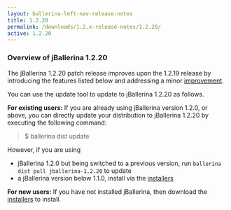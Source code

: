 ```yaml
---
layout: ballerina-left-nav-release-notes
title: 1.2.20
permalink: /downloads/1.2.x-release-notes/1.2.20/
active: 1.2.20
---
```


### Overview of jBallerina 1.2.20
The jBallerina 1.2.20 patch release improves upon the 1.2.19 release by introducing the features listed below and addressing a minor [improvement](https://github.com/ballerina-platform/ballerina-lang/pull/33232/).

You can use the update tool to update to jBallerina 1.2.20 as follows.

**For existing users:**
If you are already using jBallerina version 1.2.0, or above, you can directly update your distribution to jBallerina 1.2.20 by executing the following command:

> $ ballerina dist update

However, if you are using

- jBallerina 1.2.0 but being switched to a previous version, run `ballerina dist pull jballerina-1.2.20` to update
- a jBallerina version below 1.1.0, install via the [installers](https://ballerina.io/downloads/)

**For new users:**
If you have not installed jBallerina, then download the [installers](https://ballerina.io/downloads/) to install.

<style>.cGitButtonContainer, .cBallerinaTocContainer {display:none;}</style>



